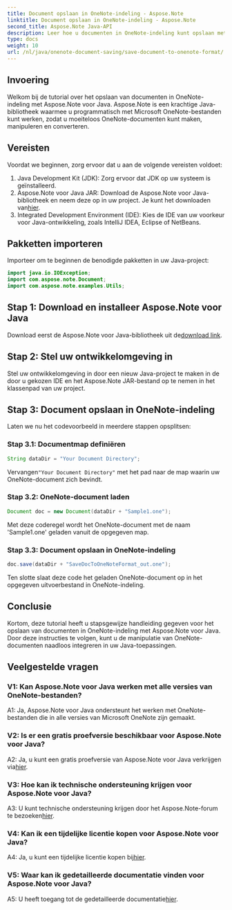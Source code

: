 ```yaml
---
title: Document opslaan in OneNote-indeling - Aspose.Note
linktitle: Document opslaan in OneNote-indeling - Aspose.Note
second_title: Aspose.Note Java-API
description: Leer hoe u documenten in OneNote-indeling kunt opslaan met Aspose.Note voor Java. Volg onze stapsgewijze handleiding voor een naadloze integratie.
type: docs
weight: 10
url: /nl/java/onenote-document-saving/save-document-to-onenote-format/
---
```

## Invoering

Welkom bij de tutorial over het opslaan van documenten in OneNote-indeling met Aspose.Note voor Java. Aspose.Note is een krachtige Java-bibliotheek waarmee u programmatisch met Microsoft OneNote-bestanden kunt werken, zodat u moeiteloos OneNote-documenten kunt maken, manipuleren en converteren.

## Vereisten

Voordat we beginnen, zorg ervoor dat u aan de volgende vereisten voldoet:

1. Java Development Kit (JDK): Zorg ervoor dat JDK op uw systeem is geïnstalleerd.
2.  Aspose.Note voor Java JAR: Download de Aspose.Note voor Java-bibliotheek en neem deze op in uw project. Je kunt het downloaden van[hier](https://releases.aspose.com/note/java/).
3. Integrated Development Environment (IDE): Kies de IDE van uw voorkeur voor Java-ontwikkeling, zoals IntelliJ IDEA, Eclipse of NetBeans.

## Pakketten importeren

Importeer om te beginnen de benodigde pakketten in uw Java-project:

```java
import java.io.IOException;
import com.aspose.note.Document;
import com.aspose.note.examples.Utils;
```

## Stap 1: Download en installeer Aspose.Note voor Java

Download eerst de Aspose.Note voor Java-bibliotheek uit de[download link](https://releases.aspose.com/note/java/).

## Stap 2: Stel uw ontwikkelomgeving in

Stel uw ontwikkelomgeving in door een nieuw Java-project te maken in de door u gekozen IDE en het Aspose.Note JAR-bestand op te nemen in het klassenpad van uw project.

## Stap 3: Document opslaan in OneNote-indeling

Laten we nu het codevoorbeeld in meerdere stappen opsplitsen:

### Stap 3.1: Documentmap definiëren

```java
String dataDir = "Your Document Directory";
```

 Vervangen`"Your Document Directory"` met het pad naar de map waarin uw OneNote-document zich bevindt.

### Stap 3.2: OneNote-document laden

```java
Document doc = new Document(dataDir + "Sample1.one");
```

Met deze coderegel wordt het OneNote-document met de naam 'Sample1.one' geladen vanuit de opgegeven map.

### Stap 3.3: Document opslaan in OneNote-indeling

```java
doc.save(dataDir + "SaveDocToOneNoteFormat_out.one");
```

Ten slotte slaat deze code het geladen OneNote-document op in het opgegeven uitvoerbestand in OneNote-indeling.

## Conclusie

Kortom, deze tutorial heeft u stapsgewijze handleiding gegeven voor het opslaan van documenten in OneNote-indeling met Aspose.Note voor Java. Door deze instructies te volgen, kunt u de manipulatie van OneNote-documenten naadloos integreren in uw Java-toepassingen.

## Veelgestelde vragen

### V1: Kan Aspose.Note voor Java werken met alle versies van OneNote-bestanden?

A1: Ja, Aspose.Note voor Java ondersteunt het werken met OneNote-bestanden die in alle versies van Microsoft OneNote zijn gemaakt.

### V2: Is er een gratis proefversie beschikbaar voor Aspose.Note voor Java?

 A2: Ja, u kunt een gratis proefversie van Aspose.Note voor Java verkrijgen via[hier](https://releases.aspose.com/).

### V3: Hoe kan ik technische ondersteuning krijgen voor Aspose.Note voor Java?

 A3: U kunt technische ondersteuning krijgen door het Aspose.Note-forum te bezoeken[hier](https://forum.aspose.com/c/note/28).

### V4: Kan ik een tijdelijke licentie kopen voor Aspose.Note voor Java?

 A4: Ja, u kunt een tijdelijke licentie kopen bij[hier](https://purchase.aspose.com/temporary-license/).

### V5: Waar kan ik gedetailleerde documentatie vinden voor Aspose.Note voor Java?

 A5: U heeft toegang tot de gedetailleerde documentatie[hier](https://reference.aspose.com/note/java/).